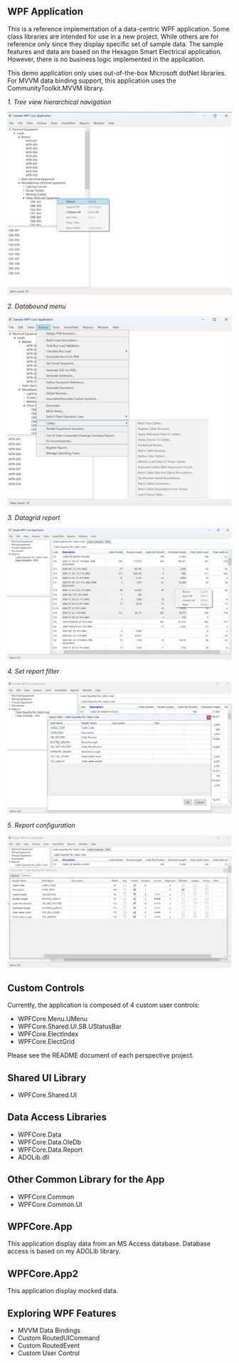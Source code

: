 ## WPF Application

This is a reference implementation of a data-centric WPF application. Some class libraries are intended for use in a new project. While others are for reference only since they display specific set of sample data. The sample features and data are based on the Hexagon Smart Electrical application. However, there is no business logic implemented in the application.

This demo application only uses out-of-the-box Microsoft dotNet libraries. For MVVM data binding support, this application uses the CommunityToolkit.MVVM library.

*1. Tree view hierarchical navigation*

![Load List Worksheet](./Hierarchial%20Navigation.png)

*2. Databound menu*

![Load List Worksheet](./Databound%20Menu.png)

*3. Datagrid report*

![Load List Worksheet](./Muliple%20DataGrid%20displayed%20in%20Tab%20View.png)

*4. Set report filter*

![Load List Worksheet](./Set%20Report%20Filter.png)

*5. Report configuration*

![Load List Worksheet](./Configuring%20Report.png)

## Custom Controls

Currently, the application is composed of 4 custom user controls:

- WPFCore.Menu.UMenu
- WPFCore.Shared.UI.SB.UStatusBar
- WPFCore.ElectIndex
- WPFCore.ElectGrid

Please see the README document of each perspective project.

## Shared UI Library

- WPFCore.Shared.UI

## Data Access Libraries

- WPFCore.Data
- WPFCore.Data.OleDb
- WPFCore.Data.Report
- ADOLib.dll

## Other Common Library for the App

- WPFCore.Common
- WPFCore.Common.UI

## WPFCore.App

This application display data from an MS Access database. Database access is based on my ADOLib library.

## WPFCore.App2

This application display mocked data.

## Exploring WPF Features

- MVVM Data Bindings
- Custom RoutedUICommand
- Custom RoutedEvent
- Custom User Control
